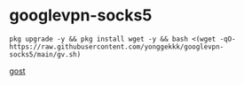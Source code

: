 # googlevpn-socks5


```
pkg upgrade -y && pkg install wget -y && bash <(wget -qO- https://raw.githubusercontent.com/yonggekkk/googlevpn-socks5/main/gv.sh)
```

[gost](https://github.com/go-gost/gost/releases)
